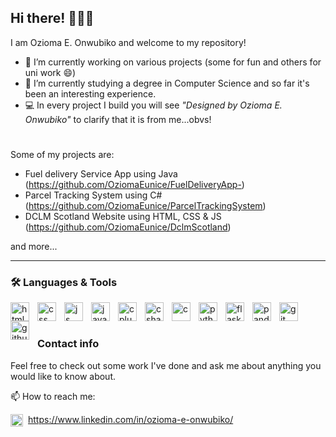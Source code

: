 ## Hi there! 👩🏽‍💻

I am Ozioma E. Onwubiko and welcome to my repository!

- 🔭 I’m currently working on various projects (some for fun and others for uni work 😄)
- 🌱 I’m currently studying a degree in Computer Science and so far it's been an interesting experience.
- 💻 In every project I build you will see _"Designed by Ozioma E. Onwubiko"_ to clarify that it is from me...obvs!

#
Some of my projects are:
- Fuel delivery Service App using Java (https://github.com/OziomaEunice/FuelDeliveryApp-)
- Parcel Tracking System using C# (https://github.com/OziomaEunice/ParcelTrackingSystem)
- DCLM Scotland Website using HTML, CSS & JS (https://github.com/OziomaEunice/DclmScotland)

and more...

---

### 🛠 Languages & Tools

<img align="left" alt="html" width="30px" style="padding-right:10px" src="https://cdn.jsdelivr.net/gh/devicons/devicon/icons/html5/html5-plain.svg"/>
<img align="left" alt="css" width="30px" style="padding-right:10px" src="https://cdn.jsdelivr.net/gh/devicons/devicon/icons/css3/css3-plain.svg"/>
<img align="left" alt="js" width="30px" style="padding-right:10px" src="https://cdn.jsdelivr.net/gh/devicons/devicon/icons/javascript/javascript-plain.svg"/>
<img align="left" alt="java" width="30px" style="padding-right:10px" src="https://cdn.jsdelivr.net/gh/devicons/devicon/icons/java/java-original.svg"/>
<img align="left" alt="cplusplus" width="30px" style="padding-right:10px" src="https://cdn.jsdelivr.net/gh/devicons/devicon/icons/cplusplus/cplusplus-line.svg"/>
<img align="left" alt="csharp" width="30px" style="padding-right:10px" src="https://cdn.jsdelivr.net/gh/devicons/devicon/icons/csharp/csharp-plain.svg"/>
<img align="left" alt="c" width="30px" style="padding-right:10px" src="https://cdn.jsdelivr.net/gh/devicons/devicon/icons/c/c-original.svg"/>
<img align="left" alt="python" width="30px" style="padding-right:10px" src="https://cdn.jsdelivr.net/gh/devicons/devicon/icons/python/python-plain.svg"/>
<img align="left" alt="flask" width="30px" style="padding-right:10px" src="https://cdn.jsdelivr.net/gh/devicons/devicon/icons/flask/flask-original.svg""/>
<img align="left" alt="pandas" width="30px" style="padding-right:10px" src="https://cdn.jsdelivr.net/gh/devicons/devicon/icons/pandas/pandas-original-wordmark.svg"/>
<img align="left" alt="git" width="30px" style="padding-right:10px" src="https://cdn.jsdelivr.net/gh/devicons/devicon/icons/git/git-plain.svg"/>
<img align="left" alt="github" width="30px" style="padding-right:10px" src="https://cdn.jsdelivr.net/gh/devicons/devicon/icons/github/github-original.svg"/>
<br />

#

### Contact info

Feel free to check out some work I've done and ask me about anything you would like to know about.

📫 How to reach me: 

<img align="left" alt="linkedin" width="20px" style="padding-right:5px" src="https://cdn.jsdelivr.net/gh/devicons/devicon/icons/linkedin/linkedin-plain.svg"/>https://www.linkedin.com/in/ozioma-e-onwubiko/


<!--
**OziomaEunice/OziomaEunice** is a ✨ _special_ ✨ repository because its `README.md` (this file) appears on your GitHub profile.

Here are some ideas to get you started:

- 🔭 I’m currently working on ...
- 🌱 I’m currently learning ...
- 👯 I’m looking to collaborate on ...
- 🤔 I’m looking for help with ...
- 💬 Ask me about ...
- 📫 How to reach me: ...
- 😄 Pronouns: ...
- ⚡ Fun fact: ...
-->
